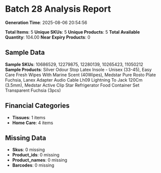 # Batch 28 Analysis Report

**Generation Time**: 2025-08-06 20:54:56

**Total Items**: 5
**Unique SKUs**: 5
**Unique Products**: 5
**Total Available Quantity**: 104.00
**Near Expiry Products**: 0

## Sample Data
**Sample SKUs**: 10686529, 12279875, 12280139, 10265423, 11050212
**Sample Products**: Silver Odour Stop Latex Insole - Unisex (33-45), Easy Care Fresh Wipes With Marine Scent (40Wipes), Medstar Pure Rosto Plate Fuchsia, Lanex Adapter Audio Cable Lh09 Lightning To Jack 120Cm (3.5mm), Medstar Active Clip Star Refrigerator Food Container Set Transparent Fuchsia (3pcs)

## Financial Categories
- **Tissues**: 1 items
- **Home Care**: 4 items

## Missing Data
- **Skus**: 0 missing
- **Product_ids**: 0 missing
- **Product_names**: 0 missing
- **Barcodes**: 0 missing
